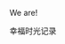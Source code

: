 We are!
<!DOCTYPE html>
<html lang="zh-CN">
<head>
    <meta charset="UTF-8">
    <meta name="viewport" content="width=device-width, initial-scale=1.0">
    幸福时光记录
    <link rel="stylesheet" href="https://cdnjs.cloudflare.com/ajax/libs/font-awesome/6.0.0/css/all.min.css">
    <style>
        * {
            margin: 0;
            padding: 0;
            box-sizing: border-box;
        }
        
        body {
            font-family: 'Segoe UI', 'Helvetica Neue', sans-serif;
            color: #333;
            line-height: 1.6;
            background: linear-gradient(135deg, #f5f7fa 0%, #c3cfe2 100%);
            min-height: 100vh;
            padding: 20px;
        }
        
        .container {
            max-width: 1000px;
            margin: 0 auto;
            background: white;
            border-radius: 16px;
            box-shadow: 0 10px 30px rgba(0, 0, 0, 0.08);
            overflow: hidden;
        }
        
        header {
            text-align: center;
            padding: 40px 20px;
            background: linear-gradient(120deg, #e0c3fc 0%, #8ec5fc 100%);
            color: white;
        }
        
        h1 {
            font-size: 2.5rem;
            margin-bottom: 15px;
            font-weight: 400;
            letter-spacing: 1px;
        }
        
        .subtitle {
            font-size: 1.1rem;
            opacity: 0.9;
            font-weight: 300;
            max-width: 500px;
            margin: 0 auto;
        }
        
        .content {
            padding: 30px;
        }
        
        .image-container {
            position: relative;
            width: 100%;
            height: 50vh;
            margin: 30px 0;
            border-radius: 12px;
            overflow: hidden;
            box-shadow: 0 5px 15px rgba(0, 0, 0, 0.1);
        }
        
        .image-container img {
            width: 100%;
            height: 100%;
            object-fit: cover;
            transition: transform 0.5s ease;
        }
        
        .image-container:hover img {
            transform: scale(1.02);
        }
        
        .countdown-overlay {
            position: absolute;
            bottom: 15%;
            left: 0;
            width: 100%;
            text-align: center;
            background: rgba(0, 0, 0, 0.5);
            padding: 20px 0;
            backdrop-filter: blur(4px);
        }
        
        .countdown {
            display: flex;
            justify-content: center;
            gap: 25px;
            margin-bottom: 10px;
        }
        
        .countdown-item {
            text-align: center;
        }
        
        .countdown-number {
            font-size: 2.2rem;
            font-weight: 300;
            color: white;
            margin-bottom: 3px;
            text-shadow: 1px 1px 3px rgba(0, 0, 0, 0.3);
        }
        
        .countdown-label {
            font-size: 0.8rem;
            color: rgba(255, 255, 255, 0.85);
            text-transform: uppercase;
            letter-spacing: 1px;
        }
        
        .start-date {
            font-size: 1rem;
            color: rgba(255, 255, 255, 0.9);
            margin-top: 10px;
            font-weight: 300;
        }
        
        .message {
            text-align: center;
            max-width: 600px;
            margin: 30px auto;
            padding: 20px;
            background: #f8f9fa;
            border-radius: 10px;
            line-height: 1.8;
            color: #495057;
        }
        
        .photo-links {
            display: grid;
            grid-template-columns: repeat(auto-fill, minmax(250px, 1fr));
            gap: 15px;
            margin: 30px 0;
        }
        
        .photo-link {
            display: block;
            padding: 15px;
            background: #f8f9fa;
            border-radius: 10px;
            text-decoration: none;
            color: #495057;
            transition: all 0.3s ease;
            text-align: center;
        }
        
        .photo-link:hover {
            background: #e9ecef;
            transform: translateY(-3px);
            box-shadow: 0 5px 15px rgba(0, 0, 0, 0.1);
        }
        
        .footer {
            text-align: center;
            padding: 30px 0;
            margin-top: 40px;
            border-top: 1px solid #e9ecef;
            font-size: 0.9rem;
            color: #6c757d;
        }
        
        @media (max-width: 768px) {
            h1 {
                font-size: 2rem;
            }
            
            .countdown {
                gap: 15px;
            }
            
            .countdown-number {
                font-size: 1.8rem;
            }
            
            .image-container {
                height: 40vh;
            }
            
            .photo-links {
                grid-template-columns: 1fr;
            }
        }
        
        @media (max-width: 480px) {
            .countdown {
                gap: 10px;
            }
            
            .countdown-number {
                font-size: 1.5rem;
            }
            
            .countdown-label {
                font-size: 0.7rem;
            }
            
            .start-date {
                font-size: 0.9rem;
            }
        }
    </style>
</head>
<body>
    <div class="container">
        <header>
            <h1><i class="fas fa-heart"></i> 幸福计时！</h1>
            <p class="subtitle">珍藏每一刻美好，感恩共同走过的每一天</p >
        </header>
        
        <div class="content">
            <div class="image-container">
                <img src="d1.jpg" alt="我们的纪念图片">
                
                <div class="countdown-overlay">
                    <div class="countdown">
                        <div class="countdown-item">
                            <div class="countdown-number" id="days">0</div>
                            <div class="countdown-label">天</div>
                        </div>
                        <div class="countdown-item">
                            <div class="countdown-number" id="hours">0</div>
                            <div class="countdown-label">时</div>
                        </div>
                        <div class="countdown-item">
                            <div class="countdown-number" id="minutes">0</div>
                            <div class="countdown-label">分</div>
                        </div>
                        <div class="countdown-item">
                            <div class="countdown-number" id="seconds">0</div>
                            <div class="countdown-label">秒</div>
                        </div>
                    </div>
                    <div class="start-date">起始日: 2024年3月22日</div>
                </div>
            </div>
            
            <div class="message">
                <p>这个计时器记录了我们从开始到现在共同度过的每一分每一秒。</p >
            </div>
            
            <div class="photo-links">
                <a href=" " class="photo-link" target="_blank">花花🌼</a >
                <a href="https://wx1.sinaimg.cn/orj360/006cm3Wgly1ho1dh2ee5kj30u01hcgy7.jpg" class="photo-link" target="_blank">教会我川渝蹲</a >
                <a href="https://wx3.sinaimg.cn/mw690/006cm3Wgly1ho1dh3a4k4j30u01407n2.jpg" class="photo-link" target="_blank">海边牵手手👫</a >
                <a href="https://wx3.sinaimg.cn/mw690/006cm3Wgly1ho1dh117quj30k00zkgtv.jpg" class="photo-link" target="_blank">比耶✌</a >
                <a href="https://wx4.sinaimg.cn/mw690/006cm3Wgly1ho1dh51cwaj30k00zk78j.jpg" class="photo-link" target="_blank">酷酷的小细节</a >
                <a href="https://wx4.sinaimg.cn/mw690/006cm3Wgly1ho1dh5ujqkj30u01hc18n.jpg" class="photo-link" target="_blank">不辣！！！🌶</a >
                <a href="https://wx1.sinaimg.cn/mw690/006cm3Wgly1ho1dh6pf5fj313u0tund0.jpg" class="photo-link" target="_blank">好好吃饭</a >
            </div>
            
            <div class="message">
                <p>真的 一定要记住这些瞬间</p >
                <p>强烈的感觉到幸福和被爱的瞬间</p >
                <p>就算很抽象</p >
                <p>也尽量要记录和表达</p >
                <p>在爱的旅途中</p >
                <p>幸福的阈值也许会越来越高</p >
                <p>这表示我们感受到幸福的时刻</p >
                <p>也可能会随之减少</p >
                <p>至少在感受到的时候把它定格保存</p >
                <p>依然还会掉进爱的漩涡</p >
                <p>这些你都在教会我</p >
            </div>
        </div>
        
        <div class="footer">
            <p>幸福时光记录 &copy; 2024 - 珍惜每一刻</p >
        </div>
    </div>

    <script>
        // 设置起始日期
        const startDate = new Date('2024-03-22T00:00:00');
        
        function updateCountdown() {
            const now = new Date();
            const diff = now - startDate;
            
            // 计算天、时、分、秒
            const days = Math.floor(diff / (1000 * 60 * 60 * 24));
            const hours = Math.floor((diff % (1000 * 60 * 60 * 24)) / (1000 * 60 * 60));
            const minutes = Math.floor((diff % (1000 * 60 * 60)) / (1000 * 60));
            const seconds = Math.floor((diff % (1000 * 60)) / 1000);
            
            // 更新显示
            document.getElementById('days').textContent = days;
            document.getElementById('hours').textContent = hours.toString().padStart(2, '0');
            document.getElementById('minutes').textContent = minutes.toString().padStart(2, '0');
            document.getElementById('seconds').textContent = seconds.toString().padStart(2, '0');
        }
        
        // 初始更新
        updateCountdown();
        
        // 每秒更新一次
        setInterval(updateCountdown, 1000);
    </script>
</body>
</html>
